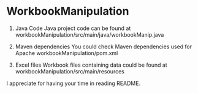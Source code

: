 # WorkbookManipulation

1. Java Code
Java project code can be found at workbookManipulation/src/main/java/workbookManip.java

2. Maven dependencies
You could check Maven dependencies used for Apache workbookManipulation/pom.xml

3. Excel files
Workbook files containing data could be found at workbookManipulation/src/main/resources

I appreciate for having your time in reading README.
